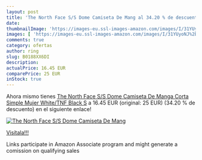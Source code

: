 ```yaml
---
layout: post
title: 'The North Face S/S Dome Camiseta De Mang al 34.20 % de descuento'
date: 
thumbnailImage: 'https://images-eu.ssl-images-amazon.com/images/I/31YUyoNJ%2B3L._SL200_.jpg'
images: [ 'https://images-eu.ssl-images-amazon.com/images/I/31YUyoNJ%2B3L._SL200_.jpg' ]
comments: true
category: ofertas
author: ring
slug: B0188XX6DI
description:
actualPrice: 16.45 EUR
comparePrice: 25 EUR
inStock: true
---
```


Ahora mismo tienes [The North Face S/S Dome Camiseta De Manga Corta Simple  Mujer  White/TNF Black  S](https://www.amazon.es/dp/B0188XX6DI/?tag=tolees-21) a 16.45 EUR (original: 25 EUR) (34.20 %  de descuento) en el siguiente enlace!

[![The North Face S/S Dome Camiseta De Mang](https://images-eu.ssl-images-amazon.com/images/I/31YUyoNJ%2B3L._SL200_.jpg)](https://www.amazon.es/dp/B0188XX6DI/?tag=tolees-21)

[Visítala!!!](https://www.amazon.es/dp/B0188XX6DI/?tag=tolees-21)

Links participate in Amazon Associate program and might generate a comission on qualifying sales

